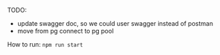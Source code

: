 TODO:
 - update swagger doc, so we could user swagger instead of postman
 - move from pg connect to pg pool

How to run: 
`npm run start`